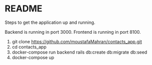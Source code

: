 # README

Steps to get the
application up and running.

Backend is running in port 3000.
Frontend is running in port 8100.

1. git clone https://github.com/moustafaMahran/contacts_app.git
2. cd contacts_app
3. docker-compose run backend rails db:create db:migrate db:seed
4. docker-compose up
